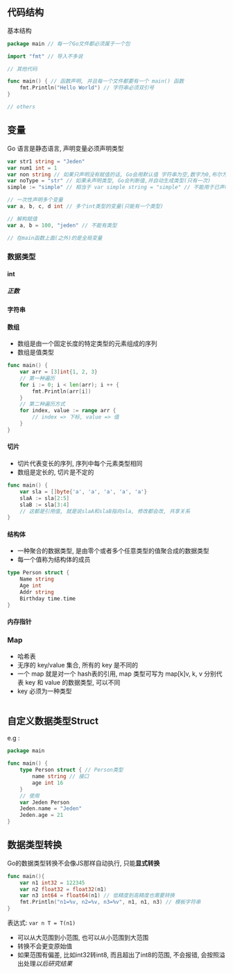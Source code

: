 ## 代码结构

基本结构

```go
package main // 每一个Go文件都必须属于一个包

import "fmt" // 导入不多说

// 其他代码

func main() { // 函数声明, 并且每一个文件都要有一个 main() 函数
    fmt.Println("Hello World") // 字符串必须双引号
}

// others
```


## 变量

Go 语言是静态语言, 声明变量必须声明类型

```go
var str1 string = "Jeden"
var num1 int = 1
var non string // 如果只声明没有赋值的话, Go会用默认值 字符串为空,数字为0,布尔为false
var noType = "str" // 如果未声明类型, Go会判断值,并自动生成类型(只有一次)
simple := "simple" // 相当于 var simple string = "simple" // 不能用于已声明的变量(二次声明)

// 一次性声明多个变量
var a, b, c, d int // 多个int类型的变量(只能有一个类型)

// 解构赋值
var a, b = 100, "jeden" // 不能有类型

// 在main函数上面(之外)的是全局变量
```

### 数据类型

#### int

##### 正数

#### 字符串

#### 数组

- 数组是由一个固定长度的特定类型的元素组成的序列
- 数组是值类型

```go
func main() {
    var arr = [3]int{1, 2, 3}
    // 第一种遍历
    for i := 0; i < len(arr); i ++ {
        fmt.Println(arr[i])
    }
    // 第二种遍历方式
    for index, value := range arr {
        // index => 下标, value => 值
    }
}
```



#### 切片

- 切片代表变长的序列, 序列中每个元素类型相同
- 数组是定长的, 切片是不定的

```go
func main() {
    var sla = []byte{'a', 'a', 'a', 'a', 'a'}
	slaA := sla[2:5]
	slaB := sla[3:4]
    // 这都是引用值, 就是说slaA和slaB指向sla, 修改都会改, 共享关系
}
```

#### 结构体

- 一种聚合的数据类型, 是由零个或者多个任意类型的值聚合成的数据类型
- 每一个值称为结构体的成员

```go
type Person struct {
    Name string
    Age int
    Addr string
    Birthday time.time
}
```





#### 内存指针

### Map

- 哈希表
- 无序的 key/value 集合, 所有的 key 是不同的
- 一个 map 就是对一个 hash表的引用, map 类型可写为 map[k]v, k, v 分别代表 key 和 value 的数据类型, 可以不同
- key 必须为一种类型

```

```





## 自定义数据类型Struct

e.g :

```go
package main

func main() {
    type Person struct { // Person类型
        name string // 接口
        age int 16
    }
    // 使用
    var Jeden Person
    Jeden.name = "Jeden"
    Jeden.age = 21
}
```





## 数据类型转换

Go的数据类型转换不会像JS那样自动执行, 只能**显式转换**

```go
func main(){
    var n1 int32 = 122345
    var n2 float32 = float32(n1)
    var n3 int64 = float64(n1) // 低精度到高精度也需要转换
    fmt.Println("n1=%v, n2=%v, n3=%v", n1, n1, n3) // 模板字符串
}
```

表达式: `var n T = T(n1)`

- 可以从大范围到小范围, 也可以从小范围到大范围
- 转换不会更变原始值
- 如果范围有偏差, 比如int32转int8, 而且超出了int8的范围, 不会报错, 会按照溢出处理*以后研究结果*
